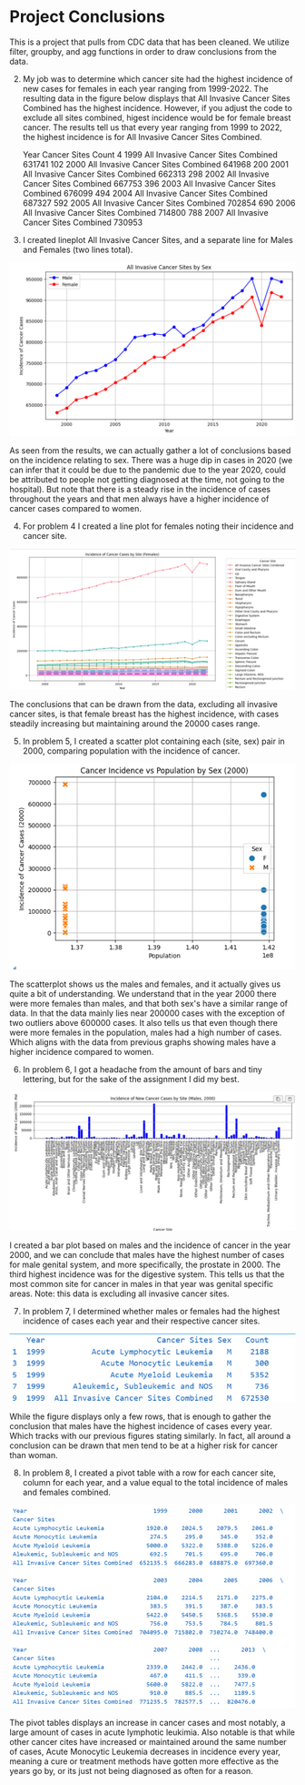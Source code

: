 # Project Conclusions

This is a project that pulls from CDC data that has been cleaned. We utilize filter, groupby, and agg functions in order to draw conclusions from the data. 

2. My job was to determine which cancer site had the highest incidence of new cases for females in each year ranging from 1999-2022. The resulting data in the figure below displays that All Invasive Cancer Sites Combined has the highest incidence. However, if you adjust the code to exclude all sites combined, higest incidence would be for female breast cancer. The results tell us that every year ranging from 1999 to 2022, the highest incidence is for All Invasive Cancer Sites Combined.


      Year                        Cancer Sites   Count
4     1999  All Invasive Cancer Sites Combined  631741
102   2000  All Invasive Cancer Sites Combined  641968
200   2001  All Invasive Cancer Sites Combined  662313
298   2002  All Invasive Cancer Sites Combined  667753
396   2003  All Invasive Cancer Sites Combined  676099
494   2004  All Invasive Cancer Sites Combined  687327
592   2005  All Invasive Cancer Sites Combined  702854
690   2006  All Invasive Cancer Sites Combined  714800
788   2007  All Invasive Cancer Sites Combined  730953

3. I created  lineplot All Invasive Cancer Sites, and a separate line for Males and Females (two lines total). 

![alt text](image.png)

As seen from the results, we can actually gather a lot of conclusions based on the incidence relating to sex. There was a huge dip in cases in 2020 (we can infer that it could be due to the pandemic due to the year 2020, could be attributed to people not getting diagnosed at the time, not going to the hospital). But note that there is a steady rise in the incidence of cases throughout the years and that men always have a higher incidence of cancer cases compared to women.

4. For problem 4 I created a line plot for females noting their incidence and cancer site. 

![alt text](image-5.png)

The conclusions that can be drawn from the data, excluding all invasive cancer sites, is that female breast has the highest incidence, with cases steadily increasing but maintaining around the 20000 cases range. 

5. In problem 5, I created a scatter plot containing each (site, sex) pair in 2000, comparing population with the incidence of cancer.

![alt text](image-1.png)

The scatterplot shows us the males and females, and it actually gives us quite a bit of understanding. We understand that in the year 2000 there were more females than males, and that both sex's have a similar range of data. In that the data mainly lies near 200000 cases with the exception of two outliers above 600000 cases. It also tells us that even though there were more females in the population, males had a high number of cases. Which aligns with the data from previous graphs showing males have a higher incidence compared to women. 

6. In problem 6, I got a headache from the amount of bars and tiny lettering, but for the sake of the assignment I did my best. 

![alt text](image-2.png)

I created a bar plot based on males and the incidence of cancer in the year 2000, and we can conclude that males have the highest number of cases for male genital system, and more specifically, the prostate in 2000. The third highest incidence was for the digestive system. This tells us that the most common site for cancer in males in that year was genital specific areas. Note: this data is excluding all invasive cancer sites. 

7. In problem 7, I determined whether males or females had the highest incidence of cases each year and their respective cancer sites.

![alt text](image-3.png)

While the figure displays only a few rows, that is enough to gather the conclusion that males have the highest incidence of cases every year. Which tracks with our previous figures stating similarly. In fact, all around a conclusion can be drawn that men tend to be at a higher risk for cancer than woman.

8. In problem 8, I created a pivot table with a row for each cancer site, column for each year, and a value equal to the total incidence of males and females combined. 

![alt text](image-4.png)

The pivot tables displays an increase in cancer cases and most notably, a large amount of cases in acute lymphotic leukimia. Also notable is that while other cancer cites have increased or maintained around the same number of cases, Acute Monocytic Leukemia decreases in incidence every year, meaning a cure or treatment methods have gotten more effective as the years go by, or its just not being diagnosed as often for a reason. 
